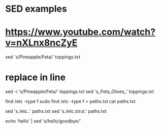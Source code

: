 # SED examples
# https://www.youtube.com/watch?v=nXLnx8ncZyE

sed 's/Pineapple/Feta/' toppings.txt

# replace in line
sed -i 's/Pineapple/Feta/' toppings.txt
sed 's_Feta_Olives_' toppings.txt

find /etc -type f
sudo find /etc -type f > paths.txt
cat paths.txt

sed 's./etc..' paths.txt
sed 's./etc.strut.' paths.txt

echo 'hello' | sed 's/hello/goodbye/'


